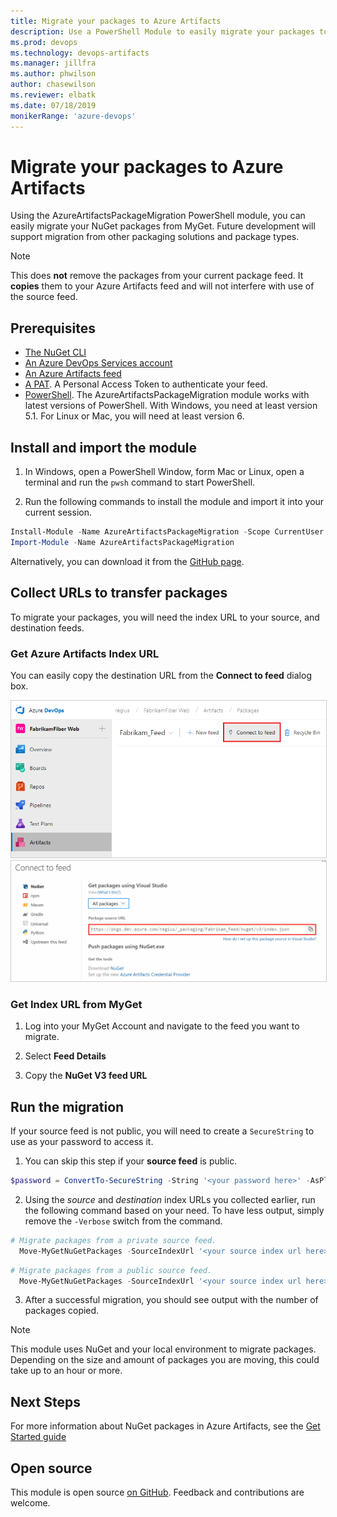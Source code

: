 ```yaml
---
title: Migrate your packages to Azure Artifacts
description: Use a PowerShell Module to easily migrate your packages to an Azure Artifacts Feed
ms.prod: devops
ms.technology: devops-artifacts
ms.manager: jillfra
ms.author: phwilson
author: chasewilson
ms.reviewer: elbatk 
ms.date: 07/18/2019
monikerRange: 'azure-devops'
---
```


# Migrate your packages to Azure Artifacts

Using the AzureArtifactsPackageMigration PowerShell module, you can easily migrate your NuGet packages from MyGet. Future development will support migration from other packaging solutions and package types.

> [!NOTE]
> This does **not** remove the packages from your current package feed. It **copies** them to your Azure Artifacts feed and will not interfere with use of the source feed.

## Prerequisites

- [The NuGet CLI](https://docs.microsoft.com/nuget/tools/nuget-exe-cli-reference)
- [An Azure DevOps Services account](https://azure.microsoft.com/services/devops/)
- [An Azure Artifacts feed](../get-started-nuget.md)
- [A PAT](../../organizations/accounts/use-personal-access-tokens-to-authenticate.md). A Personal Access Token to authenticate your feed.
- [PowerShell](https://docs.microsoft.com/powershell/scripting/install/installing-powershell). The AzureArtifactsPackageMigration module works with latest versions of PowerShell. With Windows, you need at least version 5.1. For Linux or Mac, you will need at least version 6.

## Install and import the module

1. In Windows, open a PowerShell Window, form Mac or Linux, open a terminal and run the `pwsh` command to start PowerShell. 
 
2. Run the following commands to install the module and import it into your current session.

```PowerShell
Install-Module -Name AzureArtifactsPackageMigration -Scope CurrentUser -Force
Import-Module -Name AzureArtifactsPackageMigration
```

Alternatively, you can download it from the [GitHub page](https://github.com/microsoft/azure-artifacts-migration).

## Collect URLs to transfer packages

To migrate your packages, you will need the index URL to your source, and destination feeds. 

### Get Azure Artifacts Index URL

You can easily copy the destination URL from the **Connect to feed** dialog box.

<img alt="Go to Artifacts Home, Select Connect to Feed" src="../_shared/_img/connect-to-feed-azure-devops-newnav.png" style="border: 1px solid #CCCCCC" />

<img alt="Copy the index URL" src="../_img/nuget-index-url.png" style="border: 1px solid #CCCCCC" />

### Get Index URL from MyGet

1. Log into your MyGet Account and navigate to the feed you want to migrate.

2. Select **Feed Details**

3. Copy the **NuGet V3 feed URL**

## Run the migration

If your source feed is not public, you will need to create a `SecureString` to use as your password to access it.

1. You can skip this step if your **source feed** is public. 

```PowerShell
$password = ConvertTo-SecureString -String '<your password here>' -AsPlainText -Force
```

2. Using the _source_ and _destination_ index URLs you collected earlier, run the following command based on your need. To have less output, simply remove the `-Verbose` switch from the command.

```PowerShell
# Migrate packages from a private source feed.
  Move-MyGetNuGetPackages -SourceIndexUrl '<your source index url here>' -DestinationIndexUrl '<your destination index url here>' -DestinationPAT '<your destination PAT string here>' -DestinationFeedName '<your destination feed name>' -SourceUsername '<username for source feed>' -SourcePassword $password -Verbose
```

```PowerShell
# Migrate packages from a public source feed.
  Move-MyGetNuGetPackages -SourceIndexUrl '<your source index url here>' -DestinationIndexUrl '<your destination index url here>' -DestinationPAT '<your destination PAT string here>' -DestinationFeedName '<your destination feed name>' -Verbose
```
 
3. After a successful migration, you should see output with the number of packages copied.

> [!NOTE]
> This module uses NuGet and your local environment to migrate packages. Depending on the size and amount of packages you are moving, this could take up to an hour or more.

## Next Steps

For more information about NuGet packages in Azure Artifacts, see the [Get Started guide](../get-started-nuget.md)

## Open source

This module is open source [on GitHub](https://github.com/microsoft/azure-artifacts-migration). Feedback and contributions are welcome.
